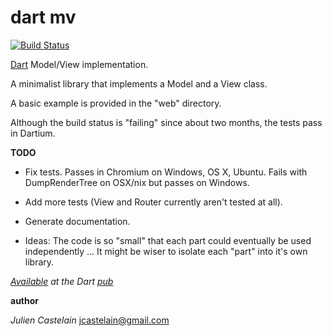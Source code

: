 dart mv
==========

[![Build Status](https://drone.io/github.com/julien/dart_mv/status.png)](https://drone.io/github.com/julien/dart_mv/latest)

[Dart](http://www.dartlang.org) Model/View implementation.

A minimalist library that implements a Model and a View class.

A basic example is provided in the "web" directory.

Although the build status is "failing" since about two months,
the tests pass in Dartium.

**TODO**
- Fix tests.
  Passes in Chromium on Windows, OS X, Ubuntu.
  Fails with DumpRenderTree on OSX/nix but passes on Windows.

- Add more tests (View and Router currently aren't tested at all).

- Generate documentation.

- Ideas:
  The code is so "small" that each part could eventually
  be used independently ... It might be wiser to isolate
  each "part" into it's own library.

*[Available](http://pub.dartlang.org/packages/dart_mv) at the Dart [pub](http://pub.dartlang.org)*

**author**

*Julien Castelain* <jcastelain@gmail.com>

